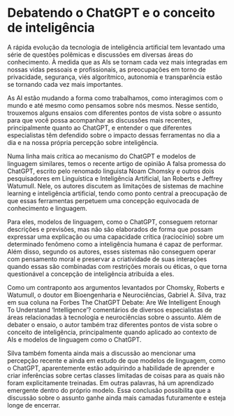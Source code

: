 # Debatendo o ChatGPT e o conceito de inteligência

A rápida evolução da tecnologia de inteligência artificial tem levantado uma série de questões polêmicas e discussões em diversas áreas do conhecimento. À medida que as AIs se tornam cada vez mais integradas em nossas vidas pessoais e profissionais, as preocupações em torno de privacidade, segurança, viés algorítmico, autonomia e transparência estão se tornando cada vez mais importantes.

As AI estão mudando a forma como trabalhamos, como interagimos com o mundo e até mesmo como pensamos sobre nós mesmos. Nesse sentido, trouxemos alguns ensaios com diferentes pontos de vista sobre o assunto para que você possa acompanhar as discussões mais recentes, principalmente quanto ao ChatGPT, e entender o que diferentes especialistas têm defendido sobre o impacto dessas ferramentas no dia a dia e na nossa própria percepção sobre inteligência.

Numa linha mais crítica ao mecanismo do ChatGPT e modelos de linguagem similares, temos o recente artigo de opinião A falsa promessa do ChatGPT, escrito pelo renomado linguista Noam Chomsky e outros dois pesquisadores em Linguística e Inteligência Artificial, Ian Roberts e Jeffrey Watumull. Nele, os autores discutem as limitações de sistemas de machine learning e inteligência artificial, tendo como ponto central a preocupação de que essas ferramentas perpetuem uma concepção equivocada de conhecimento e linguagem.

Para eles, modelos de linguagem, como o ChatGPT, conseguem retornar descrições e previsões, mas não são elaborados de forma que possam expressar uma explicação ou uma capacidade crítica (raciocínio) sobre um determinado fenômeno como a inteligência humana é capaz de performar. Além disso, segundo os autores, esses sistemas não conseguem operar com pensamento moral e preservar a criatividade de suas interações quando essas são combinadas com restrições morais ou éticas, o que torna questionável a concepção de inteligência atribuída a eles.

Como um contraponto aos argumentos levantados por Chomsky, Roberts e Watumull, o doutor em Bioengenharia e Neurociências, Gabriel A. Silva, traz em sua coluna na Forbes The ChatGPT Debate: Are We Intelligent Enough To Understand ‘Intelligence’? comentários de diversos especialistas de áreas relacionadas à tecnologia e neurociências sobre o assunto. Além de debater o ensaio, o autor também traz diferentes pontos de vista sobre o conceito de inteligência, principalmente quando aplicado ao contexto de AIs e modelos de linguagem como o ChatGPT.

Silva também fomenta ainda mais a discussão ao mencionar uma percepção recente e ainda em estudo de que modelos de linguagem, como o ChatGPT, aparentemente estão adquirindo a habilidade de aprender e criar inferências sobre certas classes limitadas de coisas para as quais não foram explicitamente treinadas. Em outras palavras, há um aprendizado emergente dentro do próprio modelo. Essa conclusão possibilita que a discussão sobre o assunto ganhe ainda mais camadas futuramente e esteja longe de encerrar.
